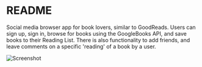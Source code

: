 # README

Social media browser app for book lovers, similar to GoodReads. Users can sign up, sign in, browse for books using the GoogleBooks API, and save books to their Reading List. There is also functionality to add friends, and leave comments on a specific 'reading' of a book by a user. 

![Screenshot](Screenshot.png)
